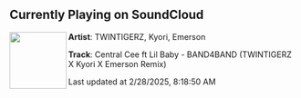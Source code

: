## Currently Playing on SoundCloud

[<img align="left" width="100" src="https://i1.sndcdn.com/artworks-PPVSfyjP7mPUCwYi-Mq7F2Q-t500x500.jpg">](https://soundcloud.com/thetwintigerzextras/band4band?in=saxurn/sets/purp-skurp)

**Artist**: TWINTIGERZ, Kyori, Emerson 

**Track**: Central Cee ft Lil Baby - BAND4BAND (TWINTIGERZ X Kyori X Emerson Remix)

Last updated at 2/28/2025, 8:18:50 AM
